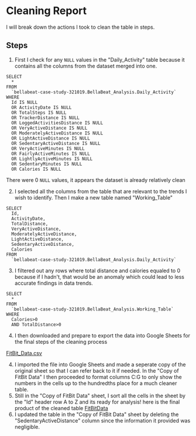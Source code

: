 # Cleaning Report
I will break down the actions I took to clean the table in steps.
## Steps
1.   First I check for any ```NULL``` values in the "Daily_Activity" table because it contains all the columns from the dataset merged into one.
```
SELECT
  *
FROM
  `bellabeat-case-study-321019.BellaBeat_Analysis.Daily_Activity`
WHERE
  Id IS NULL
  OR ActivityDate IS NULL
  OR TotalSteps IS NULL
  OR TrackerDistance IS NULL
  OR LoggedActivitiesDistance IS NULL
  OR VeryActiveDistance IS NULL
  OR ModeratelyActiveDistance IS NULL
  OR LightActiveDistance IS NULL
  OR SedentaryActiveDistance IS NULL
  OR VeryActiveMinutes IS NULL
  OR FairlyActiveMinutes IS NULL
  OR LightlyActiveMinutes IS NULL
  OR SedentaryMinutes IS NULL
  OR Calories IS NULL
  ```
There were 0 ```NULL``` values, it appears the dataset is already relatively clean

2.   I selected all the columns from the table that are relevant to the trends I wish to identify. Then I make a new table named "Working_Table"
```
SELECT
  Id,
  ActivityDate,
  TotalDistance,
  VeryActiveDistance,
  ModeratelyActiveDistance,
  LightActiveDistance,
  SedentaryActiveDistance,
  Calories
FROM
  `bellabeat-case-study-321019.BellaBeat_Analysis.Daily_Activity`
```
3.   I filtered out any rows where total distance and calories equaled to 0 because if I hadn't, that would be an anomaly which could lead to less accurate findings in data trends.
```
SELECT
  *
FROM
  `bellabeat-case-study-321019.BellaBeat_Analysis.Working_Table`
WHERE
  Calories>0
  AND TotalDistance>0
```
4.   I then downloaded and prepare to export the data into Google Sheets for the final steps of the cleaning process

[FitBit_Data.csv](https://github.com/ToeKnee013/Capstone-Project-BellaBeat/files/6978276/FitBit_Data.csv)

4.   I imported the file into Google Sheets and made a seperate copy of the original sheet so that I can refer back to it if needed. In the "Copy of FitBit Data" I then proceeded to format columns C:G to only show the numbers in the cells up to the hundredths place for a much cleaner table.
5.   Still in the "Copy of FitBit Data" sheet, I sort all the cells in the sheet by the "Id" header row A to Z and its ready for analysis! here is the final product of the cleaned table [FitBitData](https://docs.google.com/spreadsheets/d/1nrvda6w7dXlXnBXhhRo4ivpMc5a31Emi9eh5vpt0WJw/edit?usp=sharing)
6.   I updated the table in the "Copy of FitBit Data" sheet by deleting the "SedentaryActiveDistance" column since the information it provided was negligible.
